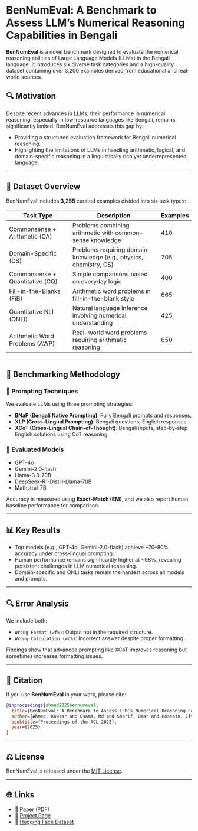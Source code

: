 # BenNumEval: A Benchmark to Assess LLM’s Numerical Reasoning Capabilities in Bengali

**BenNumEval** is a novel benchmark designed to evaluate the numerical reasoning abilities of Large Language Models (LLMs) in the Bengali language. It introduces six diverse task categories and a high-quality dataset containing over 3,200 examples derived from educational and real-world sources.

## 🔍 Motivation

Despite recent advances in LLMs, their performance in numerical reasoning, especially in low-resource languages like Bengali, remains significantly limited. BenNumEval addresses this gap by:

- Providing a structured evaluation framework for Bengali numerical reasoning.
- Highlighting the limitations of LLMs in handling arithmetic, logical, and domain-specific reasoning in a linguistically rich yet underrepresented language.

---

## 📁 Dataset Overview

BenNumEval includes **3,255** curated examples divided into six task types:

| Task Type                      | Description                                                                 | Examples |
|-------------------------------|-----------------------------------------------------------------------------|----------|
| Commonsense + Arithmetic (CA) | Problems combining arithmetic with common-sense knowledge                   | 410      |
| Domain-Specific (DS)          | Problems requiring domain knowledge (e.g., physics, chemistry, CS)          | 705      |
| Commonsense + Quantitative (CQ) | Simple comparisons based on everyday logic                                 | 400      |
| Fill-in-the-Blanks (FiB)      | Arithmetic word problems in fill-in-the-blank style                         | 665      |
| Quantitative NLI (QNLI)       | Natural language inference involving numerical understanding                | 425      |
| Arithmetic Word Problems (AWP)| Real-world word problems requiring arithmetic reasoning                     | 650      |

---

## 🔧 Benchmarking Methodology

### 🧠 Prompting Techniques

We evaluate LLMs using three prompting strategies:

- **BNaP (Bengali Native Prompting)**: Fully Bengali prompts and responses.
- **XLP (Cross-Lingual Prompting)**: Bengali questions, English responses.
- **XCoT (Cross-Lingual Chain-of-Thought)**: Bengali inputs, step-by-step English solutions using CoT reasoning.

### 🧪 Evaluated Models

- GPT-4o
- Gemini-2.0-flash
- Llama-3.3-70B
- DeepSeek-R1-Distill-Llama-70B
- Mathstral-7B

Accuracy is measured using **Exact-Match (EM)**, and we also report human baseline performance for comparison.

---

## 📊 Key Results

- Top models (e.g., GPT-4o, Gemini-2.0-flash) achieve ~70–80% accuracy under cross-lingual prompting.
- Human performance remains significantly higher at ~98%, revealing persistent challenges in LLM numerical reasoning.
- Domain-specific and QNLI tasks remain the hardest across all models and prompts.

---

## 🔍 Error Analysis

We include both:
- `Wrong Format (wf%)`: Output not in the required structure.
- `Wrong Calculation (wc%)`: Incorrect answer despite proper formatting.

Findings show that advanced prompting like XCoT improves reasoning but sometimes increases formatting issues.

---

## 📜 Citation

If you use **BenNumEval** in your work, please cite:

```bibtex
@inproceedings{ahmed2025bennumeval,
  title={BenNumEval: A Benchmark to Assess LLM’s Numerical Reasoning Capabilities in Bengali},
  author={Ahmed, Kawsar and Osama, Md and Sharif, Omar and Hossain, Eftekhar and Hoque, Mohammed Moshiul},
  booktitle={Proceedings of the ACL 2025},
  year={2025}
}
```

---

## ⚖️ License

BenNumEval is released under the [MIT License](LICENSE).

---

## 🌐 Links

* 📄 [Paper (PDF)](https://github.com/kawsar-pie/BenNumEval)
* 🔬 [Project Page](https://github.com/kawsar-pie/BenNumEval)
* 🤗 [Hugging Face Dataset](https://huggingface.co/datasets/ka05ar/BenNumEval)

